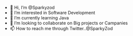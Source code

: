- 👋 Hi, I’m @Sparkyzod
- 👀 I’m interested in Software Development
- 🌱 I’m currently learning Java
- 💞️ I’m looking to collaborate on Big projects or Campanies
- 📫 How to reach me through Twitter..@SparkyZod

<!---
Sparkyzod/Sparkyzod is a ✨ special ✨ repository because its `README.md` (this file) appears on your GitHub profile.
You can click the Preview link to take a look at your changes.
--->
